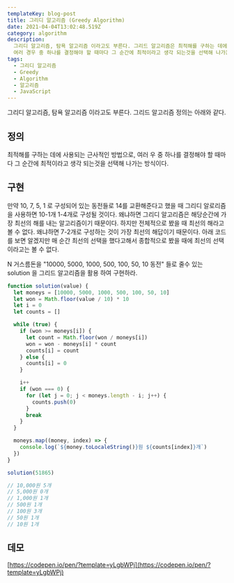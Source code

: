 ```yaml
---
templateKey: blog-post
title: 그리디 알고리즘 (Greedy Algorithm)
date: 2021-04-04T13:02:48.519Z
category: algorithm
description:
  그리디 알고리즘, 탐욕 알고리즘 이라고도 부른다. 그리드 알고리즘은 최적해를 구하는 데에 사용되는 근사적인 방법으로,
  여러 경우 중 하나를 결정해야 할 때마다 그 순간에 최적이라고 생각 되는것을 선택해 나가는 방식이다.
tags:
  - 그리디 알고리즘
  - Greedy
  - Algorithm
  - 알고리즘
  - JavaScript
---
```


그리디 알고리즘, 탐욕 알고리즘 이라고도 부른다. 그리드 알고리즘 정의는 아래와 같다.

## 정의

최적해를 구하는 데에 사용되는 근사적인 방법으로, 여러 우 중 하나를 결정해야 할 때마다 그 순간에 최적이라고 생각 되는것을 선택해 나가는 방식이다.

## 구현

만약 10, 7, 5, 1 로 구성되어 있는 동전들로 14를 교환해준다고 했을 때 그리디 알로리즘을 사용하면 10-1개 1-4개로 구성될 것이다. 왜냐하면 그리디 알고리즘은 해당순간에 가장 최선의 해를 내는 알고리즘이기 때문이다. 하지만 전체적으로 봤을 때 최선의 해라고 볼 수 없다. 왜냐하면 7-2개로 구성하는 것이 가장 최선의 해답이기 때문이다. 아래 코드를 보면 알겠지만 매 순간 최선의 선택을 했다고해서 종합적으로 봤을 때에 최선의 선택이라고는 볼 수 없다.

N 거스름돈을 "10000, 5000, 1000, 500, 100, 50, 10 동전" 들로 줄수 있는 solution 을 그리드 알고리즘을 활용 하여 구현하라.

```javascript
function solution(value) {
  let moneys = [10000, 5000, 1000, 500, 100, 50, 10]
  let won = Math.floor(value / 10) * 10
  let i = 0
  let counts = []

  while (true) {
    if (won >= moneys[i]) {
      let count = Math.floor(won / moneys[i])
      won = won - moneys[i] * count
      counts[i] = count
    } else {
      counts[i] = 0
    }

    i++
    if (won === 0) {
      for (let j = 0; j < moneys.length - i; j++) {
        counts.push(0)
      }
      break
    }
  }

  moneys.map((money, index) => {
    console.log(`${money.toLocaleString()}원 ${counts[index]}개`)
  })
}

solution(51865)

// 10,000원 5개
// 5,000원 0개
// 1,000원 1개
// 500원 1개
// 100원 3개
// 50원 1개
// 10원 1개
```

## 데모

[https://codepen.io/pen/?template=yLgbWPj](https://codepen.io/pen/?template=yLgbWPj)

